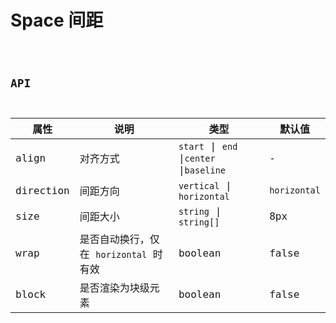 # Space 间距

<code src="./demos/index.tsx">

## API

| 属性      | 说明                                   | 类型                                     | 默认值       |
| --------- | -------------------------------------- | ---------------------------------------- | ------------ |
| align     | 对齐方式                               | `start` \| `end` \|`center` \|`baseline` | -            |
| direction | 间距方向                               | `vertical` \| `horizontal`               | `horizontal` |
| size      | 间距大小                               | `string` \| `string[]`                   | 8px          |
| wrap      | 是否自动换行，仅在 `horizontal` 时有效 | boolean                                  | false        |
| block     | 是否渲染为块级元素                     | boolean                                  | false        |
